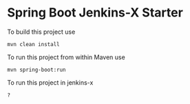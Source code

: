 Spring Boot Jenkins-X Starter
=========================

To build this project use

    mvn clean install

To run this project from within Maven use

    mvn spring-boot:run

To run this project in jenkins-x

    ?
